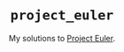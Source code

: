 <h1 align="center">
    <code>project_euler</code>
</h1>

<p align="center">
    My solutions to <a href="https://projecteuler.net">Project Euler</a>.
</p>
